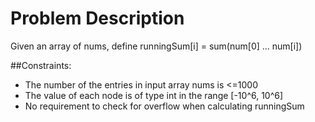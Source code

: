 
# Problem Description

Given an array of nums, define runningSum[i] = sum(num[0] ... num[i])

##Constraints: 
* The number of the entries in input array nums is <=1000
* The value of each node is of type int in the range [-10^6, 10^6]
* No requirement to check for overflow when calculating runningSum

